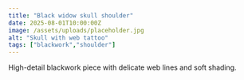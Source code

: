 ```yaml
---
title: "Black widow skull shoulder"
date: 2025-08-01T10:00:00Z
image: /assets/uploads/placeholder.jpg
alt: "Skull with web tattoo"
tags: ["blackwork","shoulder"]
---
```


High-detail blackwork piece with delicate web lines and soft shading.

